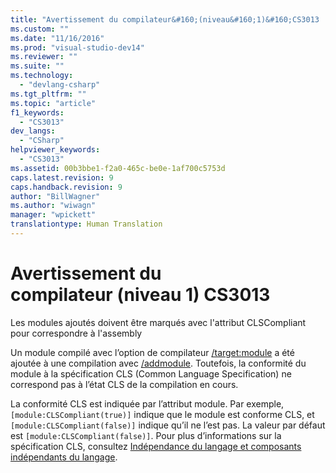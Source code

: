 ```yaml
---
title: "Avertissement du compilateur&#160;(niveau&#160;1)&#160;CS3013 | Microsoft Docs"
ms.custom: ""
ms.date: "11/16/2016"
ms.prod: "visual-studio-dev14"
ms.reviewer: ""
ms.suite: ""
ms.technology: 
  - "devlang-csharp"
ms.tgt_pltfrm: ""
ms.topic: "article"
f1_keywords: 
  - "CS3013"
dev_langs: 
  - "CSharp"
helpviewer_keywords: 
  - "CS3013"
ms.assetid: 00b3bbe1-f2a0-465c-be0e-1af700c5753d
caps.latest.revision: 9
caps.handback.revision: 9
author: "BillWagner"
ms.author: "wiwagn"
manager: "wpickett"
translationtype: Human Translation
---
```

# Avertissement du compilateur&#160;(niveau&#160;1)&#160;CS3013
Les modules ajoutés doivent être marqués avec l'attribut CLSCompliant pour correspondre à l'assembly  
  
 Un module compilé avec l’option de compilateur [\/target:module](../../csharp/language-reference/compiler-options/target-module-compiler-option.md) a été ajoutée à une compilation avec [\/addmodule](../../csharp/language-reference/compiler-options/addmodule-compiler-option.md). Toutefois, la conformité du module à la spécification CLS \(Common Language Specification\) ne correspond pas à l’état CLS de la compilation en cours.  
  
 La conformité CLS est indiquée par l’attribut module. Par exemple, `[module:CLSCompliant(true)]` indique que le module est conforme CLS, et `[module:CLSCompliant(false)]` indique qu’il ne l’est pas. La valeur par défaut est `[module:CLSCompliant(false)]`. Pour plus d’informations sur la spécification CLS, consultez [Indépendance du langage et composants indépendants du langage](../Topic/Language%20Independence%20and%20Language-Independent%20Components.md).
